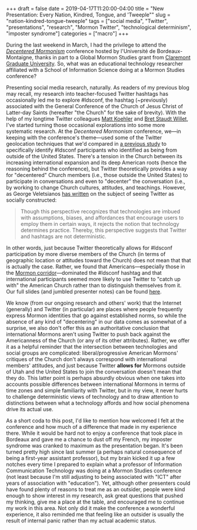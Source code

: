 +++ 
draft = false
date = 2019-04-17T11:20:00-04:00
title = "New Presentation: Every Nation, Kindred, Tongue, and 'Tweeple""
slug = "nation-kindred-tongue-tweeple" 
tags = ["social media", "Twitter", "presentations", "research", "Mormon Twitter", "technological determinism", "imposter syndrome"]
categories = ["macro"]
+++

During the last weekend in March, I had the privilege to attend the *[Decentered Mormonism](https://mormonstudies.cgu.edu/wp-content/uploads/sites/3/2019/03/progr_mormonisme_decentre.pdf)* conference hosted by l'Université de Bordeaux-Montaigne, thanks in part to a Global Mormon Studies grant from [Claremont Graduate University](https://mormonstudies.cgu.edu/global/). So, what was an educational technology researcher affiliated with a School of Information Science doing at a Mormon Studies conference? 

Presenting social media research, naturally. As readers of my previous blog may recall, my research into teacher-focused Twitter hashtags has occasionally led me to explore #ldsconf, the hashtag (~previously) associated with the General Conference of the Church of Jesus Christ of Latter-day Saints (hereafter "the Church" for the sake of brevity). With the help of my longtime Twitter colleagues [Matt Koehler](http://www.matt-koehler.com/) and [Bret Staudt Willet](http://bretsw.com/), I've started turning those occasional explorations into some more systematic research. At the *Decentered Mormonism* conference, we—in keeping with the conference's theme—used some of the Twitter geolocation techniques that we'd compared in [a previous study](https://dx.doi.org/10.1007/s11528-018-0313-6) to specifically identify #ldsconf participants who identified as being from outside of the United States. There's a tension in the Church between its increasing international expansion and its deep American roots (hence the reasoning behind the conference), but Twitter theoretically provides a way for "decentered" Church members (i.e., those outside the United States) to participate in conversations and even to "decenter" the conversation (i.e., by working to change Church cultures, attitudes, and teachings. However, as George Veletsianos [has written](https://dx.doi.org//10.1007/s11528-016-0143-3) on the subject of seeing Twitter as socially constructed:

> Though this perspective recognizes that technologies are imbued with assumptions, biases, and affordances that encourage users to employ them in certain ways, it rejects the notion that technology determines practice. Thereby, this perspective suggests that Twitter and hashtags are not deterministic.

In other words, just because Twitter theoretically allows for #ldsconf participation by more diverse members of the Church (in terms of geographic location or attitudes toward the Church) does not mean that that is actually the case. Rather, we found that Americans—especially those in the [Mormon corridor](https://en.wikipedia.org/wiki/Mormon_Corridor)—dominated the #ldsconf hashtag and that international participants seemed more likely to use Twitter to "catch up with" the American Church rather than to distinguish themselves from it. Our full slides (and jumbled presenter notes) can be found [here](https://docs.google.com/presentation/d/1W0X_eTQyMg2NLTsjR945ewUYmOEBu8TPIA-AkdyW9go/edit#slide=id.g54b273db56_0_177).

We know (from our ongoing research and others' work) that the Internet (generally) and Twitter (in particular) are places where people frequently express Mormon identities that go against established norms, so while the absence of any kind of "decentering" in our data comes as somewhat of a surprise, we also don't offer this as an authoritative conclusion that international Mormons aren't using Twitter to push back against the Americanness of the Church (or any of its other attributes). Rather, we offer it as a helpful reminder that the intersection between technologies and social groups are complicated: liberal/progressive American Mormons' critiques of the Church don't always correspond with international members' attitudes, and just because Twitter **allows for** Mormons outside of Utah and the United States to join the conversation doesn't mean that they do. This latter point is perhaps absurdly obvious when one takes into accounts possible differences between international Mormons in terms of time zones and simple familiarity with Twitter, but in my view, it never hurts to challenge deterministic views of technology and to draw attention to distinctions between what a technology affords and how social phenomena drive its actual use.

As a short coda to this post, I'd like to mention how welcomed I felt at the conference and how much of a difference that made in my experience there. While it would be hard not to enjoy a conference that took place in Bordeaux and gave me a chance to dust off my French, my imposter syndrome was cranked to maximum as the presentation began. It's been turned pretty high since last summer (a perhaps natural consequence of being a first-year assistant professor), but my brain kicked it up a few notches every time I prepared to explain what a professor of Information Communication Technology was doing at a Mormon Studies conference (not least because I'm still adjusting to being associated with "ICT" after years of association with "education"). Yet, although other presenters could have found plenty of reasons to treat me as an outsider, people were kind enough to show interest in my research, ask great questions that pushed my thinking, give me a place at the table, and encouraged me to continue my work in this area. Not only did it make the conference a wonderful experience, it also reminded me that feeling like an outsider is usually the result of internal panic rather than my actual academic status.